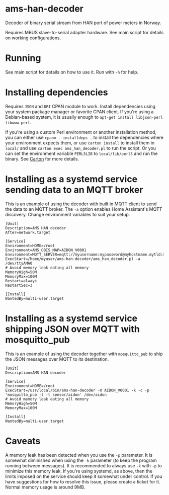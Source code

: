 # ams-han-decoder

Decoder of binary serial stream from HAN port of power meters in Norway.

Requires MBUS slave-to-serial adapter hardware.  See main script for details
on working configurations.

# Running

See main script for details on how to use it. Run with `-h` for help.

# Installing dependencies

Requires `JSON` and `URI` CPAN module to work.  Install dependencies using your system
package manager or favorite CPAN client. If you're using a Debian-based
system, it is usually enough to `apt-get install libjson-perl libwww-perl`.

If you're using a custom Perl environment or another installation method,
you can either use `cpanm --installdeps .` to install the dependencies where
your environment expects them, or use `carton install` to install them in
`local/` and use `carton exec ams_han_decoder.pl` to run the script. Or you
can set the environment variable `PERL5LIB` to `local/lib/perl5` and run the
binary. See [Carton](https://metacpan.org/pod/Carton) for more details.

# Installing as a systemd service sending data to an MQTT broker

This is an example of using the decoder with built in MQTT client to send the
data to an MQTT broker. The `-a` option enables Home Assistant's MQTT discovery.
Change environment variables to suit your setup.

    [Unit]
    Description=AMS HAN decoder
    After=network.target
    
    [Service]
    Environment=HOME=/root
    Environment=AMS_OBIS_MAP=AIDON_V0001
    Environment=MQTT_SERVER=mqtt://myusername:mypassword@myhostname.mytld:myport/ams
    ExecStart=/home/myuser/ams-han-decoder/ams_han_decoder.pl -a /dev/ttyAMA0
    # Avoid memory leak eating all memory
    MemoryHigh=50M
    MemoryMax=100M
    Restart=always
    RestartSec=3
    
    [Install]
    WantedBy=multi-user.target

# Installing as a systemd service shipping JSON over MQTT with mosquitto_pub

This is an example of using the decoder together with `mosquitto_pub` to
ship the JSON messages over MQTT to its destination.

    [Unit]
    Description=AMS HAN decoder

    [Service]
    Environment=HOME=/root
    ExecStart=/usr/local/bin/ams-han-decoder -m AIDON_V0001 -k -c -p 'mosquitto_pub -l -t sensor/aidon' /dev/aidon
    # Avoid memory leak eating all memory
    MemoryHigh=50M
    MemoryMax=100M

    [Install]
    WantedBy=multi-user.target

# Caveats

A memory leak has been detected when you use the `-p` parameter. It is
somewhat diminished when using the `-k` parameter (to keep the program
running between messages). It is recommended to always use `-k` with `-p` to
minimize this memory leak. If you're using systemd, as above, then the
limits imposed on the service should keep it somewhat under control. If you
have suggestions for how to resolve this issue, please create a ticket for
it. Normal memory usage is around 9MB.
